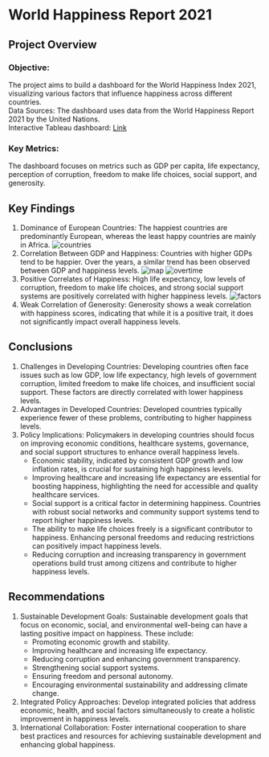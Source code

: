 # World Happiness Report 2021
## Project Overview

### Objective:
The project aims to build a dashboard for the World Happiness Index 2021, visualizing various factors that influence happiness across different countries. <br/>
Data Sources: The dashboard uses data from the World Happiness Report 2021 by the United Nations. <br/>
Interactive Tableau dashboard: [Link](https://public.tableau.com/shared/HMS5QDTKK?:display_count=n&:origin=viz_share_link)

### Key Metrics:
The dashboard focuses on metrics such as GDP per capita, life expectancy, perception of corruption, freedom to make life choices, social support, and generosity.

## Key Findings
1. Dominance of European Countries: The happiest countries are predominantly European, whereas the least happy countries are mainly in Africa.
   ![countries](https://github.com/user-attachments/assets/c84e6e07-5ccd-4aad-969f-a64fab3bd4af)
3. Correlation Between GDP and Happiness: Countries with higher GDPs tend to be happier. Over the years, a similar trend has been observed between GDP and happiness levels.
   ![map](https://github.com/user-attachments/assets/03926333-3fed-4dc4-b2ae-ab036a9cf84a)
   ![overtime](https://github.com/user-attachments/assets/9898f284-02a0-4b63-86f2-dfad5593b186)
5. Positive Correlates of Happiness: High life expectancy, low levels of corruption, freedom to make life choices, and strong social support systems are positively correlated with higher happiness levels.
   ![factors](https://github.com/user-attachments/assets/b2d89751-edf2-49d2-a8a0-c5b18bcd194f)
7. Weak Correlation of Generosity: Generosity shows a weak correlation with happiness scores, indicating that while it is a positive trait, it does not significantly impact overall happiness levels.

## Conclusions
1. Challenges in Developing Countries: Developing countries often face issues such as low GDP, low life expectancy, high levels of government corruption, limited freedom to make life choices, and insufficient social support. These factors are directly correlated with lower happiness levels.
2. Advantages in Developed Countries: Developed countries typically experience fewer of these problems, contributing to higher happiness levels.
3. Policy Implications: Policymakers in developing countries should focus on improving economic conditions, healthcare systems, governance, and social support structures to enhance overall happiness levels.
   * Economic stability, indicated by consistent GDP growth and low inflation rates, is crucial for sustaining high happiness levels.
   * Improving healthcare and increasing life expectancy are essential for boosting happiness, highlighting the need for accessible and quality healthcare services.
   * Social support is a critical factor in determining happiness. Countries with robust social networks and community support systems tend to report higher happiness levels.
   * The ability to make life choices freely is a significant contributor to happiness. Enhancing personal freedoms and reducing restrictions can positively impact happiness levels.
   * Reducing corruption and increasing transparency in government operations build trust among citizens and contribute to higher happiness levels.

## Recommendations
1. Sustainable Development Goals: Sustainable development goals that focus on economic, social, and environmental well-being can have a lasting positive impact on happiness. These include:
   * Promoting economic growth and stability.
   * Improving healthcare and increasing life expectancy.
   * Reducing corruption and enhancing government transparency.
   * Strengthening social support systems.
   * Ensuring freedom and personal autonomy.
   * Encouraging environmental sustainability and addressing climate change.
2. Integrated Policy Approaches: Develop integrated policies that address economic, health, and social factors simultaneously to create a holistic improvement in happiness levels.
3. International Collaboration: Foster international cooperation to share best practices and resources for achieving sustainable development and enhancing global happiness.
